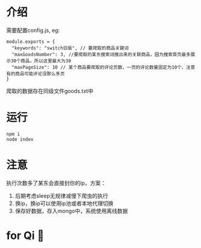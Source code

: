 # 介绍
需要配置config.js,
eg:
```
module.exports = {
  "keywords": "switch日版", // 要爬取的商品关键词
  "maxGoodsNumber": 3, //要爬取的某东搜索词搜出来的关联商品，因为搜索首页最多展示30个商品，所以这里最大为30
  "maxPageSize": 10 // 某个商品要爬取的评论页数，一页的评论数量固定为10个，注意有的商品可能评论没那么多页
}
```
爬取的数据存在同级文件goods.txt中
# 运行
```
npm i
node index
```

# 注意
执行次数多了某东会直接封你的ip，方案：
1. 后期考虑sleep无规律减慢下爬虫的执行
2. 换ip，换ip可以使用ip池或者本地代理切换
3. 保存好数据，存入mongo中，系统使用离线数据

# for Qi 🤗
